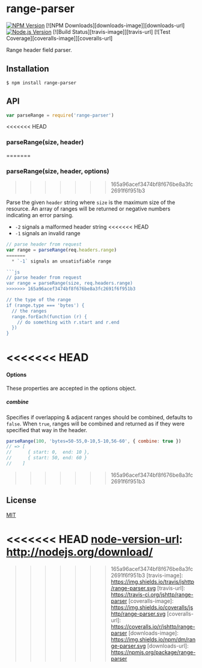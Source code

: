 # range-parser

[![NPM Version][npm-image]][npm-url]
[![NPM Downloads][downloads-image]][downloads-url]
[![Node.js Version][node-version-image]][node-version-url]
[![Build Status][travis-image]][travis-url]
[![Test Coverage][coveralls-image]][coveralls-url]

Range header field parser.

## Installation

```
$ npm install range-parser
```

## API

```js
var parseRange = require('range-parser')
```

<<<<<<< HEAD
### parseRange(size, header)
=======
### parseRange(size, header, options)
>>>>>>> 165a96acef3474bf8f676be8a3fc2691f6f951b3

Parse the given `header` string where `size` is the maximum size of the resource.
An array of ranges will be returned or negative numbers indicating an error parsing.

  * `-2` signals a malformed header string
<<<<<<< HEAD
  * `-1` signals an invalid range

```js
// parse header from request
var range = parseRange(req.headers.range)
=======
  * `-1` signals an unsatisfiable range

```js
// parse header from request
var range = parseRange(size, req.headers.range)
>>>>>>> 165a96acef3474bf8f676be8a3fc2691f6f951b3

// the type of the range
if (range.type === 'bytes') {
  // the ranges
  range.forEach(function (r) {
    // do something with r.start and r.end
  })
}
```

<<<<<<< HEAD
=======
#### Options

These properties are accepted in the options object.

##### combine

Specifies if overlapping & adjacent ranges should be combined, defaults to `false`.
When `true`, ranges will be combined and returned as if they were specified that
way in the header.

```js
parseRange(100, 'bytes=50-55,0-10,5-10,56-60', { combine: true })
// => [
//      { start: 0,  end: 10 },
//      { start: 50, end: 60 }
//    ]
```

>>>>>>> 165a96acef3474bf8f676be8a3fc2691f6f951b3
## License

[MIT](LICENSE)

[npm-image]: https://img.shields.io/npm/v/range-parser.svg
[npm-url]: https://npmjs.org/package/range-parser
[node-version-image]: https://img.shields.io/node/v/range-parser.svg
<<<<<<< HEAD
[node-version-url]: http://nodejs.org/download/
=======
[node-version-url]: https://nodejs.org/endownload
>>>>>>> 165a96acef3474bf8f676be8a3fc2691f6f951b3
[travis-image]: https://img.shields.io/travis/jshttp/range-parser.svg
[travis-url]: https://travis-ci.org/jshttp/range-parser
[coveralls-image]: https://img.shields.io/coveralls/jshttp/range-parser.svg
[coveralls-url]: https://coveralls.io/r/jshttp/range-parser
[downloads-image]: https://img.shields.io/npm/dm/range-parser.svg
[downloads-url]: https://npmjs.org/package/range-parser
